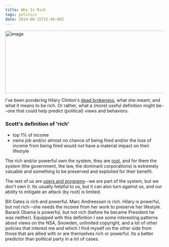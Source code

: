 ```yaml
---
title: Who Is Rich
tags: politics
date: 2014-08-15T15:46:00Z
---
```

<img alt="image" height="199" src="https://ggr_com.s3.amazonaws.com/images/scrooge-mcduck-swimming-in-money.jpg" width="512" />
<br/>

I've been pondering Hilary Clinton's [dead brokeness][1], what she meant, and
what it means to be rich. Or rather, what a (more) useful definition might
be--one that could help predict (political) views and behaviors.

### Scott's definition of 'rich'

* top 1% of income
* owns job and/or almost no chance of being fired and/or the loss of income
from being fired would *not* have a material impact on their lifestyle

The rich and/or powerful own the system, they are [root][4], and for them the
system (the government, the law, the dominant corporations) is extremely
valuable and something to be preserved and exploited for their benefit.

The rest of us are [users and programs][3]--we are part of the system, but we
don't own it. Its usually helpful to us, but it can also turn against us, and
our ability to mitigate an attack (by root) is limited.

Bill Gates is rich and powerful. Marc Andreessen is rich. Hilary is powerful,
but not rich--she needs the income from her work to preserve her lifestyle.
Barack Obama is powerful, but not rich (before he became President he was
neither). Equipped with this definition I see some interesting patterns about
views on the NSA, Snowden, unlimited copyright, and a lot of other policies that
interest me and which I find myself on the other side from those that are allied
with or are themselves rich or powerful. Its a better predictor than political
party in a lot of cases.

  [1]:http://brokehillary.com/
  [3]:http://tron.wikia.com/wiki/User
  [4]:https://en.wikipedia.org/wiki/Root_user
